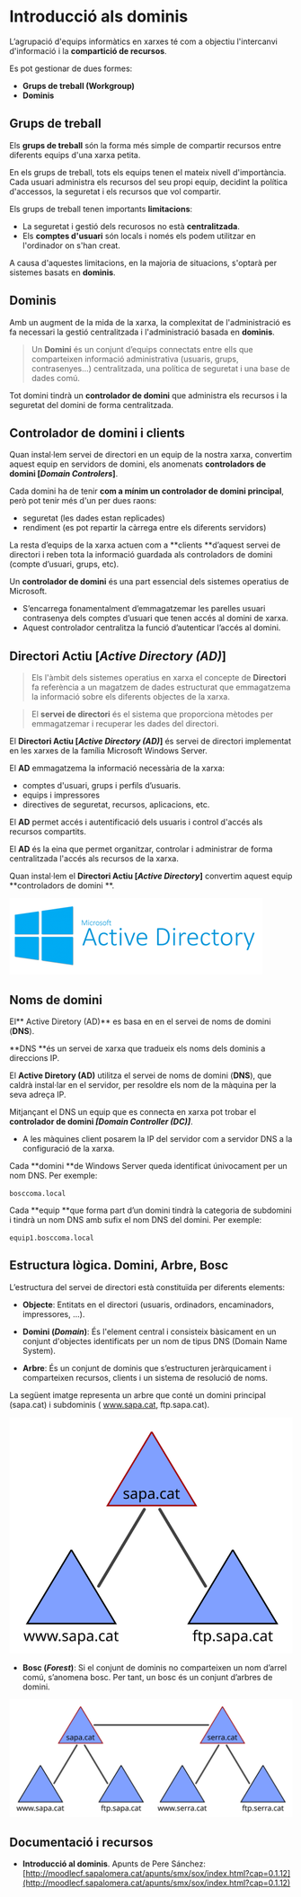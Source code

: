 # Introducció als dominis

L’agrupació d'equips informàtics en xarxes té com a objectiu l'intercanvi d'informació i la **compartició de recursos**. 

Es pot gestionar de dues formes:
* **Grups de treball (Workgroup)** 
* **Dominis** 

## Grups de treball

Els **grups de treball** són la forma més simple de compartir recursos entre diferents equips d'una xarxa petita.

En els grups de treball, tots els equips tenen el mateix nivell d'importància. Cada usuari administra els recursos del seu propi equip, decidint la política d'accessos, la seguretat i els recursos que vol compartir.

Els grups de treball tenen importants **limitacions**:

* La seguretat i gestió dels recurosos no està **centralitzada**.
* Els **comptes d'usuari** són locals i només els podem utilitzar en l'ordinador on s'han creat.

A causa d'aquestes limitacions, en la majoria de situacions, s'optarà per sistemes basats en **dominis**.

## Dominis

Amb un augment de la mida de la xarxa, la complexitat de l'administració es fa necessari la gestió centralitzada i l'administració basada en **dominis**.

> Un **Domini** és un conjunt d’equips connectats entre ells que comparteixen informació administrativa (usuaris, grups, contrasenyes...) centralitzada, una política de seguretat i una base de dades comú.

Tot domini tindrà un **controlador de domini** que administra els recursos i la seguretat del domini de forma centralitzada.

## Controlador de domini i clients

Quan instal·lem servei de directori en un equip de la nostra xarxa, convertim aquest equip en servidors de domini, els anomenats **controladors de domini [_Domain Controlers_]**.

Cada domini ha de tenir **com a mínim un controlador de domini principal**, però pot tenir més d'un per dues raons: 
* seguretat (les dades estan replicades)
* rendiment (es pot repartir la càrrega entre els diferents servidors)

La resta d’equips de la xarxa actuen com a **clients **d’aquest servei de directori i reben tota la informació guardada als controladors de domini (compte d’usuari, grups, etc).

Un **controlador de domini** és una part essencial dels sistemes operatius de Microsoft. 
* S’encarrega fonamentalment d’emmagatzemar les parelles usuari contrasenya dels comptes d’usuari que tenen accés al domini de xarxa. 
* Aquest controlador centralitza la funció d’autenticar l’accés al domini.

## Directori Actiu [_Active Directory (AD)_] 

> Els l'àmbit dels sistemes operatius en xarxa el concepte de **Directori** fa referència a un magatzem de dades estructurat que emmagatzema la informació sobre els diferents objectes de la xarxa.

> El **servei de directori** és el sistema que proporciona mètodes per emmagatzemar i recuperar les dades del directori.

El **Directori Actiu [_Active Directory (AD)_]** és servei de directori implementat en les xarxes de la família Microsoft Windows Server.

El **AD** emmagatzema la informació necessària de la xarxa: 
* comptes d'usuari, grups i perfils d’usuaris.
* equips i impressores
* directives de seguretat, recursos, aplicacions, etc.

El **AD** permet accés i autentificació dels usuaris i control d'accés als recursos compartits.

El **AD** és la eina que permet organitzar, controlar i administrar de forma centralitzada l'accés als recursos de la xarxa.

Quan instal·lem el **Directori Actiu [_Active Directory_]** convertim aquest equip **controladors de domini **.

![Active Directory](/assets/ActiveDirectory.png)

## Noms de domini

El** Active Diretory (AD)** es basa en en el servei de noms de domini (**DNS**).

**DNS **és un servei de xarxa que tradueix els noms dels dominis a direccions IP.

El **Active Diretory (AD)** utilitza el servei de noms de domini (**DNS**), que caldrà instal·lar en el servidor, per resoldre els nom de la màquina per la seva adreça IP. 

Mitjançant el DNS un equip que es connecta en xarxa pot trobar el **controlador de domini _[Domain Controller (DC)]_**.
* A les màquines client posarem la IP del servidor com a servidor DNS a la configuració de la xarxa.

Cada **domini **de Windows Server queda identificat únivocament per un nom DNS. Per exemple:

`bosccoma.local`

Cada **equip **que forma part d’un domini tindrà la categoria de subdomini i tindrà un nom DNS amb sufix el nom DNS del domini. Per exemple:

`equip1.bosccoma.local`

## Estructura lògica. Domini, Arbre, Bosc

L’estructura del servei de directori està constituïda per diferents elements: 

* **Objecte**: Entitats en el directori (usuaris, ordinadors, encaminadors, impressores, ...).

* **Domini (_Domain_)**: És l'element central i consisteix bàsicament en un conjunt d'objectes identificats per un nom de tipus DNS (Domain Name System).

* **Arbre**: És un conjunt de dominis que s’estructuren jeràrquicament i comparteixen recursos, clients i un sistema de resolució de noms. 

La següent imatge representa un arbre que conté un domini principal (sapa.cat) i subdominis ( www.sapa.cat, ftp.sapa.cat).

![](/assets/ArbreDomini.svg)

* **Bosc (_Forest_)**: Si el conjunt de dominis no comparteixen un nom d’arrel comú, s’anomena bosc. Per tant, un bosc és un conjunt d’arbres de domini.

![](/assets/BoscDomini.svg)

## Documentació i recursos

* **Introducció al dominis**. Apunts de Pere Sánchez: [http://moodlecf.sapalomera.cat/apunts/smx/sox/index.html?cap=0.1.12](http://moodlecf.sapalomera.cat/apunts/smx/sox/index.html?cap=0.1.12)


